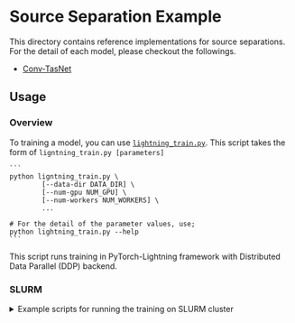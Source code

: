 # Source Separation Example

This directory contains reference implementations for source separations. For the detail of each model, please checkout the followings.

- [Conv-TasNet](./conv_tasnet/README.md)

## Usage

### Overview

To training a model, you can use [`lightning_train.py`](./lightning_train.py). This script takes the form of
`ligntning_train.py [parameters]`

    ```
    python ligntning_train.py \
            [--data-dir DATA_DIR] \
            [--num-gpu NUM_GPU] \
            [--num-workers NUM_WORKERS] \
            ...

    # For the detail of the parameter values, use;
    python lightning_train.py --help
    ```

This script runs training in PyTorch-Lightning framework with Distributed Data Parallel (DDP) backend.
### SLURM

<details><summary>Example scripts for running the training on SLURM cluster</summary>

- **launch_job.sh**

```bash
#!/bin/bash

#SBATCH --job-name=source_separation

#SBATCH --output=/checkpoint/%u/jobs/%x/%j.out

#SBATCH --error=/checkpoint/%u/jobs/%x/%j.err

#SBATCH --nodes=1

#SBATCH --ntasks-per-node=2

#SBATCH --cpus-per-task=8

#SBATCH --mem-per-cpu=16G

#SBATCH --gpus-per-node=2

#srun env
srun wrapper.sh $@
```

- **wrapper.sh**

```bash
#!/bin/bash
num_speakers=2
this_dir="$( cd "$( dirname "${BASH_SOURCE[0]}" )" >/dev/null 2>&1 && pwd )"
exp_dir="/checkpoint/${USER}/exp/"
dataset_dir="/dataset/Libri${num_speakers}mix//wav8k/min"


mkdir -p "${exp_dir}"

python -u \
  "${this_dir}/ligntning_train.py" \
  --num-speakers "${num_speakers}" \
  --sample-rate 8000 \
  --data-dir "${dataset_dir}" \
  --exp-dir "${exp_dir}" \
  --batch-size $((16 / SLURM_NTASKS))
```

</details>
